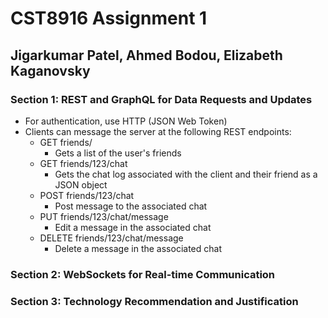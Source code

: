 # CST8916 Assignment 1
## Jigarkumar Patel, Ahmed Bodou, Elizabeth Kaganovsky

### Section 1: REST and GraphQL for Data Requests and Updates
 - For authentication, use HTTP (JSON Web Token)
 - Clients can message the server at the following REST endpoints:
 	- GET friends/ 
 		- Gets a list of the user's friends
 	- GET friends/123/chat
 		- Gets the chat log associated with the client and their friend as a JSON object
 	- POST friends/123/chat
 		- Post message to the associated chat
 	- PUT friends/123/chat/message
 		- Edit a message in the associated chat
 	- DELETE friends/123/chat/message
 		- Delete a message in the associated chat
 		
 		
### Section 2: WebSockets for Real-time Communication

### Section 3: Technology Recommendation and Justification
